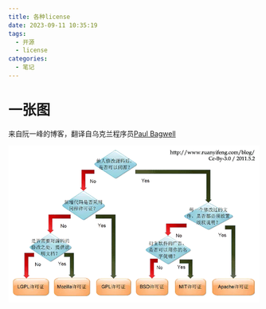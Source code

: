 ```yaml
---
title: 各种license
date: 2023-09-11 10:35:19
tags:
  - 开源
  - license
categories:
  - 笔记
---
```


# 一张图

来自阮一峰的博客，翻译自乌克兰程序员[Paul Bagwell](https://web.archive.org/web/20110503183702/http://pbagwl.com/post/5078147450/description-of-popular-software-licenses)

![img](各种license/3e5cb4629d991c4b826788fe3e2877e5_1440w.webp)